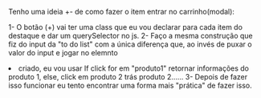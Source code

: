 Tenho uma ideia +- de como fazer o item entrar no carrinho(modal):

1- O botão (+) vai ter uma class que eu vou declarar para cada item do destaque e dar um querySelector no js.
2- Faço a mesma construção que fiz do input da "to do list" com a única diferença que, ao invés de puxar o valor do input e jogar no elemnto <li> criado, eu vou usar If click for em "produto1" retornar informações do produto 1, else, click em produto 2 trás produto 2......
3- Depois de fazer isso funcionar eu tento encontrar uma forma mais "prática" de fazer isso.
